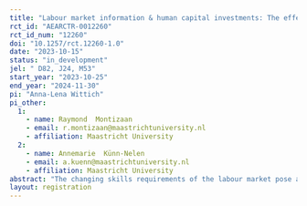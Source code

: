 ```yaml
---
title: "Labour market information & human capital investments: The effect of message framing on training behaviour"
rct_id: "AEARCTR-0012260"
rct_id_num: "12260"
doi: "10.1257/rct.12260-1.0"
date: "2023-10-15"
status: "in_development"
jel: " D82, J24, M53"
start_year: "2023-10-25"
end_year: "2024-11-30"
pi: "Anna-Lena Wittich"
pi_other:
  1:
    - name: Raymond  Montizaan
    - email: r.montizaan@maastrichtuniversity.nl
    - affiliation: Maastricht University
  2:
    - name: Annemarie  Künn-Nelen
    - email: a.kuenn@maastrichtuniversity.nl
    - affiliation: Maastricht University
abstract: "The changing skills requirements of the labour market pose a potential threat to the employability of the workforce. A large body of literature shows that training can reduce the risk of unemployment by improving and updating individuals' skills. This is particularly relevant for low-skilled flexible workers, who are often less motivated to participate in training and face relatively lower job security. While previous research has examined the impact of labour market information interventions on individual behaviour and labour market outcomes, such as job search behaviour, there remains a lack of evidence on the impact of labour market information on training behaviour. To fill this research gap, this study presents a field experiment, designed in collaboration with a prominent Dutch employment agency, to investigate the influence of labour market information and it's framing on the (re)training behaviour of low-skilled flexible workers."
layout: registration
---
```


